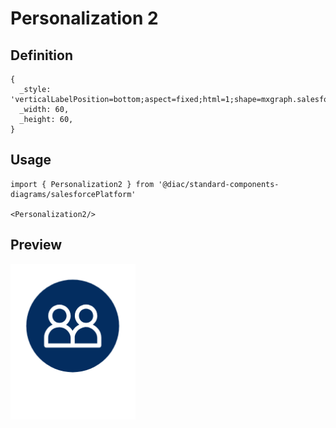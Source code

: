 # Personalization 2

## Definition

```
{
  _style: 'verticalLabelPosition=bottom;aspect=fixed;html=1;shape=mxgraph.salesforce.personalization2;',
  _width: 60,
  _height: 60,
}
```

## Usage

```
import { Personalization2 } from '@diac/standard-components-diagrams/salesforcePlatform'

<Personalization2/>
```

## Preview

<img src="./personalization-2.png" width="200"/>
